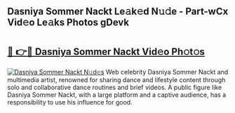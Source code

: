## Dasniya Sommer Nackt Le𝚊k𝚎d N𝚞𝚍e - Part-wCx Vid𝚎o Le𝚊ks Photos gDevk

# <h2><a href="http://fb1u4j.evod.top/?m=Dasniya+Sommer+Nackt">🔗 👉🔴 Dasniya Sommer Nackt Vid𝚎o Ph𝚘t𝚘s</a></h2>

[![Dasniya Sommer Nackt N𝚞d𝚎s](https://i.imgur.com/8V9OHl7.gif)](http://fb1u4j.evod.top/?m=Dasniya+Sommer+Nackt)
Web celebrity Dasniya Sommer Nackt and multimedia artist, renowned for sharing dance and lifestyle content through solo and collaborative dance routines and brief videos. A public figure like Dasniya Sommer Nackt, with a large platform and a captive audience, has a responsibility to use his influence for good. 
